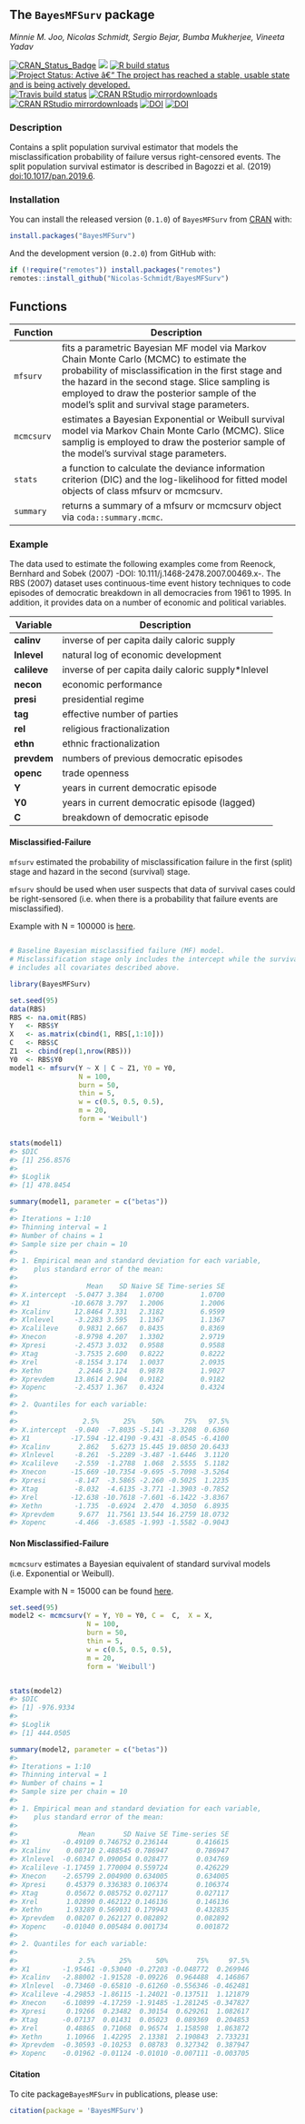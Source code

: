 
<!-- README.md is generated from README.Rmd. Please edit that file -->

## The `BayesMFSurv` package

*Minnie M. Joo, Nicolas Schmidt, Sergio Bejar, Bumba Mukherjee, Vineeta
Yadav*

<!-- badges: start -->

[![CRAN\_Status\_Badge](https://www.r-pkg.org/badges/version/BayesMFSurv)](https://cran.r-project.org/package=BayesMFSurv)
[![](https://img.shields.io/badge/devel%20version-1.4.0-blue.svg)](https://github.com/Nicolas-Schmidt/IntRo)
[![R build
status](https://github.com/Nicolas-Schmidt/BayesMFSurv/workflows/R-CMD-check/badge.svg)](https://github.com/Nicolas-Schmidt/BayesMFSurv/actions)
[![Project Status: Active â€“ The project has reached a stable, usable
state and is being actively
developed.](https://www.repostatus.org/badges/latest/active.svg)](https://www.repostatus.org/#active)
[![Travis build
status](https://travis-ci.com/Nicolas-Schmidt/BayesMFSurv.svg?branch=master)](https://travis-ci.com/Nicolas-Schmidt/BayesMFSurv)
[![CRAN RStudio
mirrordownloads](https://cranlogs.r-pkg.org/badges/grand-total/BayesMFSurv?color=blue)](https://www.r-pkg.org/pkg/BayesMFSurv)
[![CRAN RStudio
mirrordownloads](https://cranlogs.r-pkg.org/badges/BayesMFSurv?color=blue)](https://www.r-pkg.org/pkg/BayesMFSurv)
[![DOI](https://zenodo.org/badge/226979997.svg)](https://zenodo.org/badge/latestdoi/226979997)
[![DOI](https://joss.theoj.org/papers/10.21105/joss.02164/status.svg)](https://doi.org/10.21105/joss.02164)

<!-- badges: end -->

### Description

Contains a split population survival estimator that models the
misclassification probability of failure versus right-censored events.
The split population survival estimator is described in Bagozzi et
al. (2019) <doi:10.1017/pan.2019.6>.

### Installation

You can install the released version (`0.1.0`) of `BayesMFSurv` from
[CRAN](https://cran.r-project.org/) with:

``` r
install.packages("BayesMFSurv")
```

And the development version (`0.2.0`) from GitHub with:

``` r
if (!require("remotes")) install.packages("remotes")
remotes::install_github("Nicolas-Schmidt/BayesMFSurv")
```

## Functions

| Function   | Description                                                                                                                                                                                                                                                                                 |
| ---------- | ------------------------------------------------------------------------------------------------------------------------------------------------------------------------------------------------------------------------------------------------------------------------------------------- |
| `mfsurv`   | fits a parametric Bayesian MF model via Markov Chain Monte Carlo (MCMC) to estimate the probability of misclassification in the first stage and the hazard in the second stage. Slice sampling is employed to draw the posterior sample of the model’s split and survival stage parameters. |
| `mcmcsurv` | estimates a Bayesian Exponential or Weibull survival model via Markov Chain Monte Carlo (MCMC). Slice samplig is employed to draw the posterior sample of the model’s survival stage parameters.                                                                                            |
| `stats`    | a function to calculate the deviance information criterion (DIC) and the log-likelihood for fitted model objects of class mfsurv or mcmcsurv.                                                                                                                                               |
| `summary`  | returns a summary of a mfsurv or mcmcsurv object via `coda::summary.mcmc`.                                                                                                                                                                                                                  |

### Example

The data used to estimate the following examples come from Reenock,
Bernhard and Sobek (2007) -DOI: 10.111/j.1468-2478.2007.00469.x-. The
RBS (2007) dataset uses continuous-time event history techniques to code
episodes of democratic breakdown in all democracies from 1961 to 1995.
In addition, it provides data on a number of economic and political
variables.

| Variable     | Description                                         |
| ------------ | --------------------------------------------------- |
| **calinv**   | inverse of per capita daily caloric supply          |
| **lnlevel**  | natural log of economic development                 |
| **calileve** | inverse of per capita daily caloric supply\*lnlevel |
| **necon**    | economic performance                                |
| **presi**    | presidential regime                                 |
| **tag**      | effective number of parties                         |
| **rel**      | religious fractionalization                         |
| **ethn**     | ethnic fractionalization                            |
| **prevdem**  | numbers of previous democratic episodes             |
| **openc**    | trade openness                                      |
| **Y**        | years in current democratic episode                 |
| **Y0**       | years in current democratic episode (lagged)        |
| **C**        | breakdown of democratic episode                     |

#### Misclassified-Failure

`mfsurv` estimated the probability of misclassification failure in the
first (split) stage and hazard in the second (survival) stage.

`mfsurv` should be used when user suspects that data of survival cases
could be right-sensored (i.e. when there is a probability that failure
events are misclassified).

Example with N = 100000 is
[here](https://github.com/Nicolas-Schmidt/BayesMFSurv/tree/master/data-raw).

``` r

# Baseline Bayesian misclassified failure (MF) model. 
# Misclassification stage only includes the intercept while the survival stage 
# includes all covariates described above.  

library(BayesMFSurv)

set.seed(95)
data(RBS)
RBS <- na.omit(RBS)
Y   <- RBS$Y
X   <- as.matrix(cbind(1, RBS[,1:10]))
C   <- RBS$C
Z1  <- cbind(rep(1,nrow(RBS)))
Y0  <- RBS$Y0
model1 <- mfsurv(Y ~ X | C ~ Z1, Y0 = Y0,
                 N = 100,
                 burn = 50,
                 thin = 5,
                 w = c(0.5, 0.5, 0.5),
                 m = 20,
                 form = 'Weibull')


stats(model1)
#> $DIC
#> [1] 256.8576
#> 
#> $Loglik
#> [1] 478.8454

summary(model1, parameter = c("betas"))
#> 
#> Iterations = 1:10
#> Thinning interval = 1 
#> Number of chains = 1 
#> Sample size per chain = 10 
#> 
#> 1. Empirical mean and standard deviation for each variable,
#>    plus standard error of the mean:
#> 
#>                 Mean    SD Naive SE Time-series SE
#> X.intercept  -5.0477 3.384   1.0700         1.0700
#> X1          -10.6678 3.797   1.2006         1.2006
#> Xcalinv      12.8464 7.331   2.3182         6.9599
#> Xlnlevel     -3.2283 3.595   1.1367         1.1367
#> Xcalileve     0.9831 2.667   0.8435         0.8369
#> Xnecon       -8.9798 4.207   1.3302         2.9719
#> Xpresi       -2.4573 3.032   0.9588         0.9588
#> Xtag         -3.7535 2.600   0.8222         0.8222
#> Xrel         -8.1554 3.174   1.0037         2.0935
#> Xethn         2.2446 3.124   0.9878         1.9027
#> Xprevdem     13.8614 2.904   0.9182         0.9182
#> Xopenc       -2.4537 1.367   0.4324         0.4324
#> 
#> 2. Quantiles for each variable:
#> 
#>                2.5%      25%    50%     75%   97.5%
#> X.intercept  -9.040  -7.8035 -5.141 -3.3208  0.6360
#> X1          -17.594 -12.4190 -9.431 -8.0545 -6.4100
#> Xcalinv       2.862   5.6273 15.445 19.0850 20.6433
#> Xlnlevel     -8.261  -5.2289 -3.487 -1.6446  3.1120
#> Xcalileve    -2.559  -1.2788  1.068  2.5555  5.1182
#> Xnecon      -15.669 -10.7354 -9.695 -5.7098 -3.5264
#> Xpresi       -8.147  -3.5865 -2.260 -0.5025  1.2235
#> Xtag         -8.032  -4.6135 -3.771 -1.3903 -0.7852
#> Xrel        -12.638 -10.7618 -7.601 -6.1422 -3.8367
#> Xethn        -1.735  -0.6924  2.470  4.3050  6.8935
#> Xprevdem      9.677  11.7561 13.544 16.2759 18.0732
#> Xopenc       -4.466  -3.6585 -1.993 -1.5582 -0.9043
```

#### Non Misclassified-Failure

`mcmcsurv` estimates a Bayesian equivalent of standard survival models
(i.e. Exponential or Weibull).

Example with N = 15000 can be found
[here](https://github.com/Nicolas-Schmidt/BayesMFSurv/tree/master/data-raw).

``` r
set.seed(95)
model2 <- mcmcsurv(Y = Y, Y0 = Y0, C =  C,  X = X, 
                   N = 100, 
                   burn = 50, 
                   thin = 5, 
                   w = c(0.5, 0.5, 0.5),
                   m = 20, 
                   form = 'Weibull')


stats(model2)
#> $DIC
#> [1] -976.9334
#> 
#> $Loglik
#> [1] 444.0505

summary(model2, parameter = c("betas"))
#> 
#> Iterations = 1:10
#> Thinning interval = 1 
#> Number of chains = 1 
#> Sample size per chain = 10 
#> 
#> 1. Empirical mean and standard deviation for each variable,
#>    plus standard error of the mean:
#> 
#>               Mean       SD Naive SE Time-series SE
#> X1        -0.49109 0.746752 0.236144       0.416615
#> Xcalinv    0.08710 2.488545 0.786947       0.786947
#> Xlnlevel  -0.60347 0.090054 0.028477       0.034769
#> Xcalileve -1.17459 1.770004 0.559724       0.426229
#> Xnecon    -2.65799 2.004900 0.634005       0.634005
#> Xpresi     0.45379 0.336383 0.106374       0.106374
#> Xtag       0.05672 0.085752 0.027117       0.027117
#> Xrel       1.02890 0.462122 0.146136       0.146136
#> Xethn      1.93289 0.569031 0.179943       0.432835
#> Xprevdem   0.08207 0.262127 0.082892       0.082892
#> Xopenc    -0.01040 0.005484 0.001734       0.001872
#> 
#> 2. Quantiles for each variable:
#> 
#>               2.5%      25%      50%       75%     97.5%
#> X1        -1.95461 -0.53040 -0.27203 -0.048772  0.269946
#> Xcalinv   -2.88002 -1.91528 -0.09226  0.964488  4.146867
#> Xlnlevel  -0.73460 -0.65810 -0.61260 -0.556346 -0.462481
#> Xcalileve -4.29853 -1.86115 -1.24021 -0.137511  1.121879
#> Xnecon    -6.10899 -4.17259 -1.91485 -1.281245 -0.347827
#> Xpresi     0.19266  0.23482  0.30154  0.629261  1.082617
#> Xtag      -0.07137  0.01431  0.05023  0.089369  0.204853
#> Xrel       0.48865  0.71068  0.96574  1.158598  1.863872
#> Xethn      1.10966  1.42295  2.13381  2.190843  2.733231
#> Xprevdem  -0.30593 -0.10253  0.08783  0.327342  0.387947
#> Xopenc    -0.01962 -0.01124 -0.01010 -0.007111 -0.003705
```

#### Citation

To cite package`BayesMFSurv` in publications, please use:

``` r
citation(package = 'BayesMFSurv')
```
